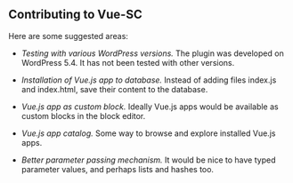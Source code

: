 ## Contributing to Vue-SC ##

Here are some suggested areas:

* *Testing with various WordPress versions.* The plugin was developed
  on WordPress 5.4. It has not been tested with other versions.

* *Installation of Vue.js app to database.* Instead of adding files
  index.js and index.html, save their content to the database.

* *Vue.js app as custom block.* Ideally Vue.js apps would be available
  as custom blocks in the block editor.

* *Vue.js app catalog.* Some way to browse and explore installed Vue.js
  apps.

* *Better parameter passing mechanism.* It would be nice to have typed
  parameter values, and perhaps lists and hashes too.
